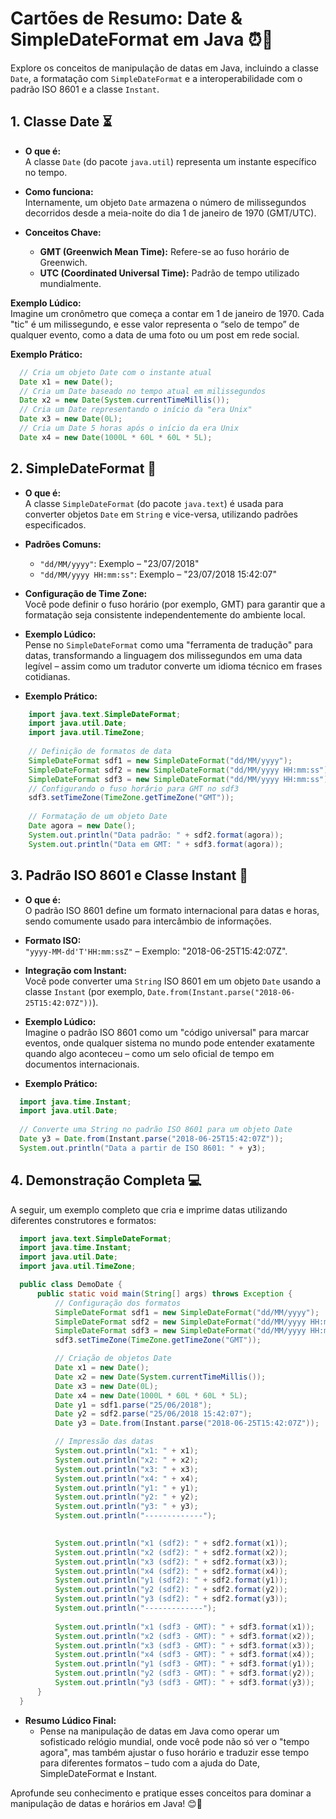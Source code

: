 # Cartões de Resumo: Date & SimpleDateFormat em Java ⏰📅

Explore os conceitos de manipulação de datas em Java, incluindo a classe `Date`, a formatação com `SimpleDateFormat` e a interoperabilidade com o padrão ISO 8601 e a classe `Instant`.


## 1. Classe Date ⏳

  - **O que é:**  
    A classe `Date` (do pacote `java.util`) representa um instante específico no tempo.  

  - **Como funciona:**  
    Internamente, um objeto `Date` armazena o número de milissegundos decorridos desde a meia-noite do dia 1 de janeiro de 1970 (GMT/UTC).  
  
  - **Conceitos Chave:**  
    - **GMT (Greenwich Mean Time):** Refere-se ao fuso horário de Greenwich.  
    - **UTC (Coordinated Universal Time):** Padrão de tempo utilizado mundialmente.
  
  **Exemplo Lúdico:**  
   Imagine um cronômetro que começa a contar em 1 de janeiro de 1970. Cada "tic" é um milissegundo, e esse valor representa o “selo de tempo” de qualquer evento, como a data de uma foto ou um post em rede social.

  **Exemplo Prático:**
  ```java
    // Cria um objeto Date com o instante atual
    Date x1 = new Date();
    // Cria um Date baseado no tempo atual em milissegundos
    Date x2 = new Date(System.currentTimeMillis());
    // Cria um Date representando o início da "era Unix"
    Date x3 = new Date(0L);
    // Cria um Date 5 horas após o início da era Unix
    Date x4 = new Date(1000L * 60L * 60L * 5L);
  ```


## 2. SimpleDateFormat 📆

  - **O que é:**  
    A classe `SimpleDateFormat` (do pacote `java.text`) é usada para converter objetos `Date` em `String` e vice-versa, utilizando padrões especificados.
  
  - **Padrões Comuns:**  
    - `"dd/MM/yyyy"`: Exemplo – "23/07/2018"  
    - `"dd/MM/yyyy HH:mm:ss"`: Exemplo – "23/07/2018 15:42:07"

  - **Configuração de Time Zone:**  
    Você pode definir o fuso horário (por exemplo, GMT) para garantir que a formatação seja consistente independentemente do ambiente local.

  - **Exemplo Lúdico:**  
  Pense no `SimpleDateFormat` como uma "ferramenta de tradução" para datas, transformando a linguagem dos milissegundos em uma data legível – assim como um tradutor converte um idioma técnico em frases cotidianas.

  - **Exemplo Prático:**
  ```java
      import java.text.SimpleDateFormat;
      import java.util.Date;
      import java.util.TimeZone;
      
      // Definição de formatos de data
      SimpleDateFormat sdf1 = new SimpleDateFormat("dd/MM/yyyy");
      SimpleDateFormat sdf2 = new SimpleDateFormat("dd/MM/yyyy HH:mm:ss");
      SimpleDateFormat sdf3 = new SimpleDateFormat("dd/MM/yyyy HH:mm:ss");
      // Configurando o fuso horário para GMT no sdf3
      sdf3.setTimeZone(TimeZone.getTimeZone("GMT"));
      
      // Formatação de um objeto Date
      Date agora = new Date();
      System.out.println("Data padrão: " + sdf2.format(agora));
      System.out.println("Data em GMT: " + sdf3.format(agora));
  ```


## 3. Padrão ISO 8601 e Classe Instant 🔗

  - **O que é:**  
    O padrão ISO 8601 define um formato internacional para datas e horas, sendo comumente usado para intercâmbio de informações.  

  - **Formato ISO:**  
    `"yyyy-MM-dd'T'HH:mm:ssZ"` – Exemplo: "2018-06-25T15:42:07Z".

  - **Integração com Instant:**  
    Você pode converter uma `String` ISO 8601 em um objeto `Date` usando a classe `Instant` (por exemplo, `Date.from(Instant.parse("2018-06-25T15:42:07Z"))`).

  - **Exemplo Lúdico:**  
  Imagine o padrão ISO 8601 como um "código universal" para marcar eventos, onde qualquer sistema no mundo pode entender exatamente quando algo aconteceu – como um selo oficial de tempo em documentos internacionais.

  - **Exemplo Prático:**
  ```java
    import java.time.Instant;
    import java.util.Date;
    
    // Converte uma String no padrão ISO 8601 para um objeto Date
    Date y3 = Date.from(Instant.parse("2018-06-25T15:42:07Z"));
    System.out.println("Data a partir de ISO 8601: " + y3);
  ```


## 4. Demonstração Completa 💻

  A seguir, um exemplo completo que cria e imprime datas utilizando diferentes construtores e formatos:

  ```java
    import java.text.SimpleDateFormat;
    import java.time.Instant;
    import java.util.Date;
    import java.util.TimeZone;

    public class DemoDate {
        public static void main(String[] args) throws Exception {
            // Configuração dos formatos
            SimpleDateFormat sdf1 = new SimpleDateFormat("dd/MM/yyyy");
            SimpleDateFormat sdf2 = new SimpleDateFormat("dd/MM/yyyy HH:mm:ss");
            SimpleDateFormat sdf3 = new SimpleDateFormat("dd/MM/yyyy HH:mm:ss");
            sdf3.setTimeZone(TimeZone.getTimeZone("GMT"));

            // Criação de objetos Date
            Date x1 = new Date();
            Date x2 = new Date(System.currentTimeMillis());
            Date x3 = new Date(0L);
            Date x4 = new Date(1000L * 60L * 60L * 5L);
            Date y1 = sdf1.parse("25/06/2018");
            Date y2 = sdf2.parse("25/06/2018 15:42:07");
            Date y3 = Date.from(Instant.parse("2018-06-25T15:42:07Z"));

            // Impressão das datas
            System.out.println("x1: " + x1);
            System.out.println("x2: " + x2);
            System.out.println("x3: " + x3);
            System.out.println("x4: " + x4);
            System.out.println("y1: " + y1);
            System.out.println("y2: " + y2);
            System.out.println("y3: " + y3);
            System.out.println("-------------");

            
            System.out.println("x1 (sdf2): " + sdf2.format(x1));
            System.out.println("x2 (sdf2): " + sdf2.format(x2));
            System.out.println("x3 (sdf2): " + sdf2.format(x3));
            System.out.println("x4 (sdf2): " + sdf2.format(x4));
            System.out.println("y1 (sdf2): " + sdf2.format(y1));
            System.out.println("y2 (sdf2): " + sdf2.format(y2));
            System.out.println("y3 (sdf2): " + sdf2.format(y3));
            System.out.println("-------------");
            
            System.out.println("x1 (sdf3 - GMT): " + sdf3.format(x1));
            System.out.println("x2 (sdf3 - GMT): " + sdf3.format(x2));
            System.out.println("x3 (sdf3 - GMT): " + sdf3.format(x3));
            System.out.println("x4 (sdf3 - GMT): " + sdf3.format(x4));
            System.out.println("y1 (sdf3 - GMT): " + sdf3.format(y1));
            System.out.println("y2 (sdf3 - GMT): " + sdf3.format(y2));
            System.out.println("y3 (sdf3 - GMT): " + sdf3.format(y3));
        }
    }
  ```

- **Resumo Lúdico Final:**
  - Pense na manipulação de datas em Java como operar um sofisticado relógio mundial, onde você pode não só ver o "tempo agora", mas também ajustar o fuso horário e traduzir esse tempo para diferentes formatos – tudo com a ajuda do Date, SimpleDateFormat e Instant.

Aprofunde seu conhecimento e pratique esses conceitos para dominar a manipulação de datas e horários em Java! 😊🚀